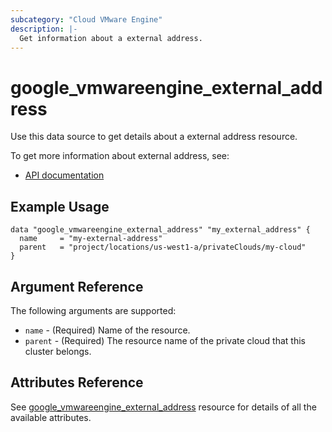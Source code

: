 ```yaml
---
subcategory: "Cloud VMware Engine"
description: |-
  Get information about a external address.
---
```


# google\_vmwareengine\_external_address

Use this data source to get details about a external address resource.

To get more information about external address, see:
* [API documentation](https://cloud.google.com/vmware-engine/docs/reference/rest/v1/projects.locations.externalAddresses)

## Example Usage

```hcl
data "google_vmwareengine_external_address" "my_external_address" {
  name     = "my-external-address"
  parent   = "project/locations/us-west1-a/privateClouds/my-cloud"
}
```

## Argument Reference

The following arguments are supported:

* `name` - (Required) Name of the resource.
* `parent` - (Required) The resource name of the private cloud that this cluster belongs.

## Attributes Reference

See [google_vmwareengine_external_address](https://registry.terraform.io/providers/hashicorp/google/latest/docs/resources/vmwareengine_external_address#attributes-reference) resource for details of all the available attributes.